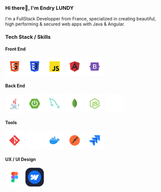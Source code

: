 ### Hi there👋, I'm Endry LUNDY
I'm a FullStack Developper from France, specialized in creating beautiful, high performing & secured web apps with Java & Angular.


### Tech Stack / Skills
#### Front End
<p>  
  <img src="/stack-logos/html.svg" alt="HTML" width="60" height="60" margin="0" padding="0"/> 
  <img src="/stack-logos/css.svg" alt="CSS" width="60" height="60" margin="0" padding="0"/> 
  <img src="/stack-logos/javascript.svg" alt="Javascript" width="60" height="60" margin="0" padding="0"/> 
  <img src="/stack-logos/angular.svg" alt="Angular" width="60" height="60" margin="0" padding="0"/> 
  <img src="/stack-logos/bootstrap.svg" alt="Bootstrap" width="60" height="60" margin="0" padding="0"/> 
</p>

#### Back End

<p align="left">  
  <img src="/stack-logos/java.svg" alt="Java" width="60" height="60" margin="0" padding="0"/> 
  <img src="/stack-logos/springboot.svg" alt="Spring Boot" width="60" height="60" margin="0" padding="0"/> 
  <img src="/stack-logos/mysql.svg" alt="MySQL" width="60" height="60" margin="0" padding="0"/> 
  <img src="/stack-logos/mongodb.svg" alt="MongoDB" width="60" height="60" margin="0" padding="0"/> 
  <img src="/stack-logos/nodejs.svg" alt="Nodejs" width="60" height="60" margin="0" padding="0"/> 
  <img src="/stack-logos/express.svg" alt="Express" width="60" height="60" margin="0" padding="0"/> 
</p>

#### Tools

<p align="left">  
  <img src="/stack-logos/git.svg" alt="Git" width="60" height="60" margin="0" padding="0"/> 
  <img src="/stack-logos/github.svg" alt="Github" width="60" height="60" margin="0" padding="0"/> 
  <img src="/stack-logos/docker.svg" alt="Docker" width="60" height="60" margin="0" padding="0"/> 
  <img src="/stack-logos/postman.svg" alt="Postman" width="60" height="60" margin="0" padding="0"/> 
  <img src="/stack-logos/jira.svg" alt="Jira" width="60" height="60" margin="0" padding="0"/> 
</p>

#### UX / UI Design

<p align="left">  
  <img src="/stack-logos/figma.svg" alt="Figma" width="60" height="60" margin="0" padding="0"/> 
  <img src="/stack-logos/webflow.svg" alt="Webflow" width="60" height="60" margin="0" padding="0"/> 
</p>

